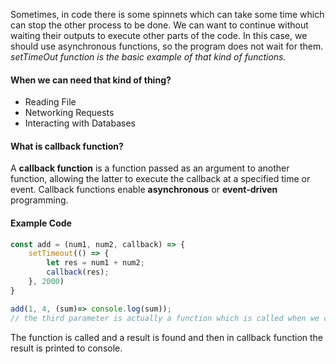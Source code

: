 Sometimes, in code there is some spinnets which can take some time which can stop the other process to be done. We can want to continue without waiting their outputs to execute other parts of the code. In this case, we should use asynchronous functions, so the program does not wait for them. *setTimeOut function is the basic example of that kind of functions.*

#### When we can need that kind of thing?
- Reading File
- Networking Requests
- Interacting with Databases

#### What is callback function?
A **callback function** is a function passed as an argument to another function, allowing the latter to execute the callback at a specified time or event. Callback functions enable **asynchronous** or **event-driven** programming.

#### Example Code

```javascript
const add = (num1, num2, callback) => {
    setTimeout(() => {
        let res = num1 + num2;
        callback(res);
    }, 2000)
}

add(1, 4, (sum)=> console.log(sum));
// the third parameter is actually a function which is called when we call callback(...).
```

The function is called and a result is found and then in callback function the result is printed to console.